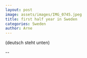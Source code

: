 ```yaml
---
layout: post
image: assets/images/IMG_0745.jpeg
title: first half year in Sweden
categories: Sweden
author: Arne
---
```

(deutsch steht unten)


--

